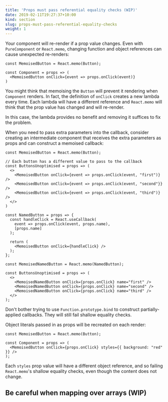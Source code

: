 ```yaml
---
title: 'Props must pass referential equality checks (WIP)'
date: 2019-02-11T19:27:37+10:00
kind: section
slug: props-must-pass-referential-equality-checks
weight: 1
---
```


Your component will re-render if a prop value changes. Even with `PureComponent` or `React.memo`, changing function and object references can cause unexpected re-renders:

```React
const MemoisedButton = React.memo(Button);

const Component = props => (
  <MemoisedButton onClick={event => props.onClick(event)}
)
```

You might think that memoising the `Button` will prevent it rendering when `Component` renders. In fact, the definition of `onClick` creates a new lambda every time. Each lambda will have a different reference and `React.memo` will think that the prop value has changed and will re-render.

In this case, the lambda provides no benefit and removing it suffices to fix the problem.

When you need to pass extra parameters into the callback, consider creating an intermediate component that receives the extra parameters as props and can construct a memoised callback:

```React
const MemoisedButton = React.memo(Button);

// Each button has a different value to pass to the callback
const ButtonsUnoptimised = props => (
  <>
    <MemoisedButton onClick={event => props.onClick(event, "first")} />
    <MemoisedButton onClick={event => props.onClick(event, "second"}} />
    <MemoisedButton onClick={event => props.onClick(event, "third")} />
  </>
)

const NamedButton = props => {
  const handleClick = React.useCallback(
    event => props.onClick(event, props.name),
    [props.name]
  );
  
  return (
    <MemoisedButton onClick={handleClick} />
  );
};

const MemoisedNamedButton = React.memo(NamedButton);

const ButtonsUnoptimised = props => (
  <>
    <MemoisedNamedButton onClick={props.onClick} name="first" />
    <MemoisedNamedButton onClick={props.onClick} name="second" />
    <MemoisedNamedButton onClick={props.onClick} name="third" />
  </>
);
```

Don't bother trying to use `Function.prototype.bind` to construct partially-applied callbacks. They will still fail shallow equality checks.

Object literals passed in as props will be recreated on each render:

```React
const MemoisedButton = React.memo(Button);

const Component = props => (
  <MemoisedButton onClick={props.onClick} styles={{ background: "red" }} />
);
```

Each `styles` prop value will have a different object reference, and so failing `React.memo`'s shallow equality checks, even though the content does not change.

## Be careful when mapping over arrays (WIP)
